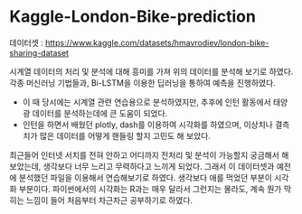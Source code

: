# Kaggle-London-Bike-prediction


데이터셋 : https://www.kaggle.com/datasets/hmavrodiev/london-bike-sharing-dataset

시계열 데이터의 처리 및 분석에 대해 흥미를 가져 위의 데이터를 분석해 보기로 하였다.
각종 머신러닝 기법들과, Bi-LSTM을 이용한 딥러닝을 통하여 예측을 진행하였다.


* 이 때 당시에는 시계열 관련 연습용으로 분석하였지만, 추후에 인턴 활동에서 태양광 데이터를 분석하는데에 큰 도움이 되었다.
* 인턴을 하면서 배웠던 plotly, dash를 이용하여 시각화를 하였으며, 이상치나 결측치가 많은 데이터를 어떻게 핸들링 할지 고민도 해 보았다.

최근들어 인터넷 서치를 전혀 안하고 어디까지 전처리 및 분석이 가능할지 궁금해서 해보았는데, 생각보다 너무 느리고 무력하다고 느끼게 되었다. 그래서 이 데이터셋과 예전에 분석했던 파일을 이용해서 연습해보기로 하였다.
생각보다 애를 먹었던 부분이 시각화 부분이다. 파이썬에서의 시각화는 R과는 매우 달라서 그런지는 몰라도, 계속 뭔가 막히는 느낌이 들어 처음부터 차근차근 공부하기로 하였다. 

